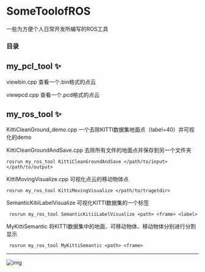# SomeToolofROS
一些为方便个人日常开发所编写的ROS工具

### 目录

## my_pcl_tool :sparkles: 
viewbin.cpp 查看一个.bin格式的点云

viewpcd.cpp 查看一个.pcd格式的点云

## my_ros_tool :sparkles:
KittiCleanGround_demo.cpp 一个去除KITTI数据集地面点（label=40）并可视化的demo


KittiCleanGroundAndSave.cpp 去除所有文件的地面点并保存到另一个文件夹

`rosrun my_ros_tool KittiCleanGroundAndSave </path/to/input> </path/to/output>`

KittiMovingVisualize.cpp 可视化点云的移动物体点

`rosrun my_ros_tool KittiMovingVisualize </path/to/tragetdir>`

SemanticKitiiLabelVisualize 可视化KITTI数据集的一个标签

` rosrun my_ros_tool SemanticKitiiLabelVisualize <path> <frame> <label>`

MyKittiSemantic 将KITTI数据集中的地面、可移动物体、移动物体分别进行分割显示

` rosrun my_ros_tool MyKittiSemantic <path> <frame>`
***
![img](3E84F52A.gif)

